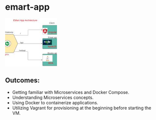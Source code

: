 # emart-app
![Project Workflow](workflow.jpg)
## Outcomes:
- Getting familiar with Microservices and Docker Compose.
- Understanding Microservices concepts.
- Using Docker to containerize applications.
- Utilizing Vagrant for provisioning at the beginning before starting the VM.